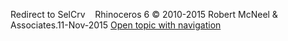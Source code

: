 ---
---

Redirect to SelCrv&#160;
&#160;
Rhinoceros 6 © 2010-2015 Robert McNeel &amp; Associates.11-Nov-2015
 [Open topic with navigation](selcrv.html) 

